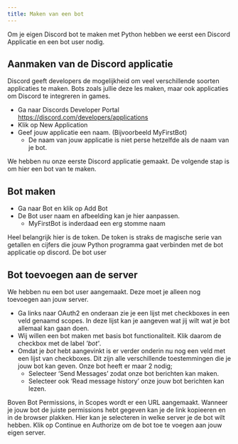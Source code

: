 ```yaml
---
title: Maken van een bot
---
```


Om je eigen Discord bot te maken met Python hebben we eerst een Discord Applicatie en een bot user nodig.

## Aanmaken van de Discord applicatie
Discord geeft developers de mogelijkheid om veel verschillende soorten applicaties te maken. Bots zoals jullie deze les maken, maar ook applicaties om Discord te integreren in games.

* Ga naar Discords Developer Portal https://discord.com/developers/applications
* Klik op New Application
* Geef jouw applicatie een naam. (Bijvoorbeeld MyFirstBot)
    * De naam van jouw applicatie is niet perse hetzelfde als de naam van je bot.

We hebben nu onze eerste Discord applicatie gemaakt. De volgende stap is om hier een bot van te maken.

## Bot maken

* Ga naar Bot en klik op Add Bot
* De Bot user naam en afbeelding kan je hier aanpassen. 
    * MyFirstBot is inderdaad een erg stomme naam

Heel belangrijk hier is de token. De token is straks de magische serie van getallen en cijfers die jouw Python programma gaat verbinden met de bot applicatie op discord. De bot user

## Bot toevoegen aan de server

We hebben nu een bot user aangemaakt. Deze moet je alleen nog toevoegen aan jouw server.
* Ga links naar OAuth2 en onderaan zie je een lijst met checkboxes in een veld genaamd scopes. In deze lijst kan je aangeven wat jij wilt wat je bot allemaal kan gaan doen.
* Wij willen een bot maken met basis bot functionaliteit. Klik daarom de checkbox met de label *'bot'*.
* Omdat je *bot* hebt aangevinkt is er verder onderin nu nog een veld met een lijst van checkboxes. Dit zijn alle verschillende toestemmingen die je jouw bot kan geven. Onze bot heeft er maar 2 nodig;
    * Selecteer ‘Send Messages’ zodat onze bot berichten kan maken.
    * Selecteer ook ‘Read message history’ onze jouw bot berichten kan lezen.

Boven Bot Permissions, in Scopes wordt er een URL aangemaakt. Wanneer je jouw bot de juiste permissions hebt gegeven kan je de link kopieeren en in de browser plakken. 
Hier kan je selecteren in welke server je de bot wilt hebben. Klik op Continue en Authorize om de bot toe te voegen aan jouw eigen server.
 